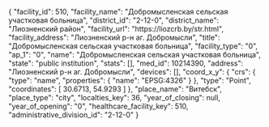 {
    "facility_id": 510,
    "facility_name": "Добромысленская сельская участковая больница",
    "district_id": "2-12-0",
    "district_name": "Лиозненский район",
    "facility_url": "https:\/\/liozcrb.by\/str.html",
    "facility_address": "Лиозненский р-н аг. Добромысли",
    "title": "Добромысленская сельская участковая больница",
    "facility_type": "0",
    "ap_1": "0",
    "name": "Добромысленская сельская участковая больница",
    "state": "public institution",
    "stats": [],
    "med_id": 10214390,
    "address": "Лиозненский р-н аг. Добромысли",
    "devices": [],
    "coord_x_y": {
        "crs": {
            "type": "name",
            "properties": {
                "name": "EPSG:4326"
            }
        },
        "type": "Point",
        "coordinates": [
            30.6713,
            54.9293
        ]
    },
    "place_name": "Витебск",
    "place_type": "city",
    "localties_key": 36,
    "year_of_closing": null,
    "year_of_opening": "0",
    "healthcare_facility_key": 510,
    "administrative_division_id": "2-12-0"
}